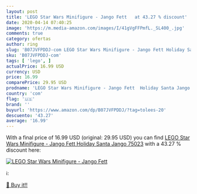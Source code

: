 ```yaml
---
layout: post
title: 'LEGO Star Wars Minifigure - Jango Fett   at 43.27 % discount'
date: 2020-04-14 07:40:25
image: 'https://m.media-amazon.com/images/I/41gVgFFPmfL._SL400_.jpg'
comments: true
category: ofertas
author: ring
slug: 'B07JVFPDDJ-com LEGO Star Wars Minifigure - Jango Fett Holiday Santa...'
sku: 'B07JVFPDDJ-com'
tags: [ 'lego', ]
actualPrice: 16.99 USD
currency: USD
price: 16.99
comparePrice: 29.95 USD
prodname: 'LEGO Star Wars Minifigure - Jango Fett  Holiday Santa Jango  75023'
country: 'com'
flag: '🇺🇸'
brand: ''
buyurl: 'https://www.amazon.com/dp/B07JVFPDDJ/?tag=tolees-20'
descuento: '43.27'
average: '16.99'
---
```


With a final price of 16.99 USD (original: 29.95 USD) you can find [LEGO Star Wars Minifigure - Jango Fett  Holiday Santa Jango  75023](https://www.amazon.com/dp/B07JVFPDDJ/?tag=tolees-20) with a  43.27 % discount here:

[![LEGO Star Wars Minifigure - Jango Fett  ](https://m.media-amazon.com/images/I/41gVgFFPmfL._SL400_.jpg)](https://www.amazon.com/dp/B07JVFPDDJ/?tag=tolees-20)

ℹ️:


[🛒 Buy it!!](https://www.amazon.com/dp/B07JVFPDDJ/?tag=tolees-20)
